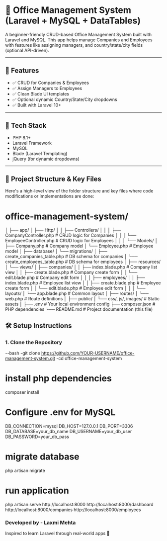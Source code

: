 # 🏢 Office Management System (Laravel + MySQL + DataTables)

A beginner-friendly CRUD-based Office Management System built with Laravel and MySQL. This app helps manage Companies and Employees with features like assigning managers, and country/state/city fields (optional API-driven).

---

## 🚀 Features

- ✅ CRUD for Companies & Employees
- ✅ Assign Managers to Employees
- ✅ Clean Blade UI templates
- ✅ Optional dynamic Country/State/City dropdowns
- ✅ Built with Laravel 10+

---

## 🧰 Tech Stack

- PHP 8.1+
- Laravel Framework
- MySQL
- Blade (Laravel Templating)
- jQuery (for dynamic dropdowns)

---

## 📁 Project Structure & Key Files

Here's a high-level view of the folder structure and key files where code modifications or implementations are done:

# office-management-system/
│
├── app/
│ ├── Http/
│ │ ├── Controllers/
│ │ │ ├── CompanyController.php # CRUD logic for Companies
│ │ │ └── EmployeeController.php # CRUD logic for Employees
│ │
│ └── Models/
│ ├── Company.php # Company model
│ └── Employee.php # Employee model
│
├── database/
│ └── migrations/
│ ├── create_companies_table.php # DB schema for companies
│ └── create_employees_table.php # DB schema for employees
│
├── resources/
│ └── views/
│ ├── companies/
│ │ ├── index.blade.php # Company list view
│ │ ├── create.blade.php # Company create form
│ │ └── edit.blade.php # Company edit form
│ │
│ ├── employees/
│ │ ├── index.blade.php # Employee list view
│ │ ├── create.blade.php # Employee create form
│ │ └── edit.blade.php # Employee edit form
│ │
│ └── layouts/
│ └── app.blade.php # Common layout
│
├── routes/
│ └── web.php # Route definitions
│
├── public/
│ └── css/, js/, images/ # Static assets
│
├── .env # Your local environment config
├── composer.json # PHP dependencies
└── README.md # Project documentation (this file)

## 🛠️ Setup Instructions

### 1. Clone the Repository

--bash
-git clone https://github.com/YOUR-USERNAME/office-management-system.git
-cd office-management-system

# install php dependencies
composer install

# Configure .env for MySQL
DB_CONNECTION=mysql
DB_HOST=127.0.0.1
DB_PORT=3306
DB_DATABASE=your_db_name
DB_USERNAME=your_db_user
DB_PASSWORD=your_db_pass

# migrate database
php artisan migrate

# run application
php artisan serve
http://localhost:8000
http://localhost:8000/dashboard
http://localhost:8000/companies
http://localhost:8000/employees

### Developed by - Laxmi Mehta
Inspired to learn Laravel through real-world apps 🌱